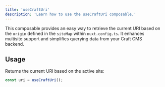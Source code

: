 ```yaml
---
title: 'useCraftUri'
description: 'Learn how to use the useCraftUri composable.'
---
```


This composable provides an easy way to retrieve the current URI based on the `origin` defined in the `siteMap` within `nuxt.config.ts`. It enhances multisite support and simplifies querying data from your Craft CMS backend.  

## Usage

Returns the current URI based on the active site:  

```ts
const uri = useCraftUri();
```